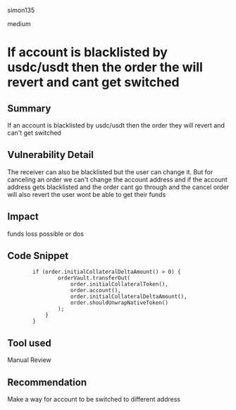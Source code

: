 simon135

medium

# If account is blacklisted by usdc/usdt then the order the will revert and cant get switched

## Summary
If an  account is blacklisted by usdc/usdt then the order they will revert and can't get switched 
## Vulnerability Detail
The receiver can also be blacklisted but the user can change it.
But for canceling an order we can't change the account address and if the account address gets blacklisted and the order cant go through and the cancel order will also revert the user wont be able to get their funds 
## Impact
funds loss possible or dos
## Code Snippet
```solidity
        if (order.initialCollateralDeltaAmount() > 0) {
                orderVault.transferOut(
                    order.initialCollateralToken(),
                    order.account(),
                    order.initialCollateralDeltaAmount(),
                    order.shouldUnwrapNativeToken()
                );
            }
        }
```
## Tool used

Manual Review

## Recommendation
Make a way for account to be switched to different address

